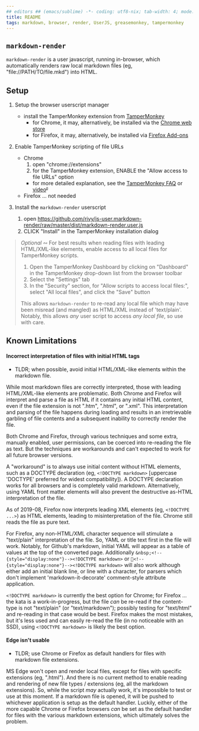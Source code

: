 ```yaml
---
## editors ## (emacs/sublime) -*- coding: utf8-nix; tab-width: 4; mode: markdown; indent-tabs-mode: nil; basic-offset: 2; st-word_wrap: 'true' -*- ## (jEdit) :tabSize=4:indentSize=4:mode=markdown: ## (notepad++) vim:tabstop=4:syntax=markdown:expandtab:smarttab:softtabstop=2 ## modeline (see <https://archive.is/djTUD>@@<http://webcitation.org/66W3EhCAP>)
title: README
tags: markdown, browser, render, UserJS, greasemonkey, tampermonkey
---
```


<!DOCTYPE markdown><!-- markdownlint-disable no-inline-html -->
<meta charset="utf-8" content="text/markdown" lang="en">
<!-- spell-checker:words greasemonkey tampermonkey Github Github's -->
<!-- spell-checker:ignore markdownlint TLDR userscript kata -->
<!-- markdownlint-disable first-header-h1 first-line-h1 header-increment no-inline-html ul-style -->

## `markdown-render`

`markdown-render` is a user javascript, running in-browser, which automatically renders raw local markdown files (eg, "file://PATH/TO/file.mkd") into HTML.

## Setup

1. Setup the browser userscript manager
    - install the TamperMonkey extension from [TamperMonkey](http://tampermonkey.net/index.php)
      - for Chrome, it may, alternatively, be installed via the [Chrome web store](https://chrome.google.com/webstore/detail/tampermonkey/dhdgffkkebhmkfjojejmpbldmpobfkfo)
      - for Firefox, it may, alternatively, be installed via [Firefox Add-ons](https://addons.mozilla.org/en-US/firefox/addon/tampermonkey)

2. Enable TamperMonkey scripting of file URLs
    - Chrome
      1. open "chrome://extensions"
      2. for the TamperMonkey extension, ENABLE the "Allow access to file URLs" option
      - for more detailed explanation, see the [TamperMonkey FAQ](http://tampermonkey.net/faq.php#Q204) or [video](http://fastly.tampermonkey.net/images/animated/allow_access_to_file_urls.gif)<sup><small>[`@`](https://archive.is/ZGnZc)</small></sup>
    - Firefox ... not needed

3. Install the `markdown-render` userscript
    1. open <https://github.com/rivy/js-user.markdown-render/raw/master/dist/markdown-render.user.js>
    2. CLICK "Install" in the TamperMonkey installation dialog

> *Optional* &ac; For best results when reading files with leading HTML/XML-like elements, enable access to all local files for TamperMonkey scripts.
>
> 1. Open the TamperMonkey Dashboard by clicking on "Dashboard" in the TamperMonkey drop-down list from the browser toolbar
> 2. Select the "Settings" tab
> 3. In the "Security" section, for "Allow scripts to access local files:", select "All local files", and click the "Save" button
>
> This allows `markdown-render` to re-read any local file which may have been misread (and mangled) as HTML/XML instead of 'text/plain'.
> Notably, this allows *any* user script to access *any local file*, so use with care.
<!--{blockquote:.--warning}-->

## Known Limitations

#### Incorrect interpretation of files with initial HTML tags

* TLDR; when possible, avoid initial HTML/XML-like elements within the markdown file.

While most markdown files are correctly interpreted, those with leading HTML/XML-like elements are problematic. Both Chrome and Firefox will interpret and parse a file as HTML if it contains any initial HTML content, even if the file extension is not ".htm",  ".html", or ".xml". This interpretation and parsing of the file happens during loading and results in an irretrievable garbling of file contents and a subsequent inability to correctly render the file.

Both Chrome and Firefox, through various techniques and some extra, manually enabled, user permissions, can be coerced into re-reading the file as text. But the techniques are workarounds and can't expected to work for all future browser versions.

A "workaround" is to always use initial content without HTML elements, such as a DOCTYPE declaration (eg, `<!DOCTYPE markdown>` [uppercase 'DOCTYPE' preferred for widest compatibility]). A DOCTYPE declaration works for all browsers and is completely valid markdown. Alternatively, using YAML front matter elements will also prevent the destructive as-HTML interpretation of the file.

As of 2019-08, Firefox now interprets leading XML elements (eg, `<!DOCTYPE ...>`) as HTML elements, leading to misinterpretation of the file. Chrome still reads the file as pure text.

For Firefox, any non-HTML/XML character sequence will stimulate a "text/plain" interpretation of the file. So, YAML or title text first in the file will work. Notably, for Github's markdown, initial YAML will appear as a table of values at the top of the converted page. Additionally `&nbsp;<!--{style="display:none"}--><!DOCTYPE markdown>` or `📖<!--{style="display:none"}--><!DOCTYPE markdown>` will also work although either add an initial blank line, or line with a character, for parsers which don't implement 'markdown-it-decorate' comment-style attribute application.

`<!DOCTYPE markdown>` is currently the best option for Chrome; for Firefox ... the kata is a work-in-progress, but the file *can* be re-read if the content-type is not "text/plain" (or "text/markdown"); possibly testing for "text/html" and re-reading in that case would be best. Firefox makes the most mistakes, but it's less used and can easily re-read the file (in no noticeable with an SSD), using `<!DOCTYPE markdown>` is likely the best option.

#### Edge isn't usable

* TLDR; use Chrome or Firefox as default handlers for files with markdown file extensions.

MS Edge won't open and render local files, except for files with specific extensions (eg, ".html"). And there is no current method to enable reading and rendering of new file types / extensions (eg, all the markdown extensions). So, while the script *may* actually work, it's impossible to test or use at this moment. If a markdown file is opened, it will be pushed to whichever application is setup as the default handler. Luckily, either of the more capable Chrome or Firefox browsers *can* be set as the default handler for files with the various markdown extensions, which ultimately solves the problem.
